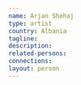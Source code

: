 ```yaml
---
name: Arjan Shehaj
type: artist
country: Albania
tagline: 
description:
related-persons:
connections:
layout: person
---
```

